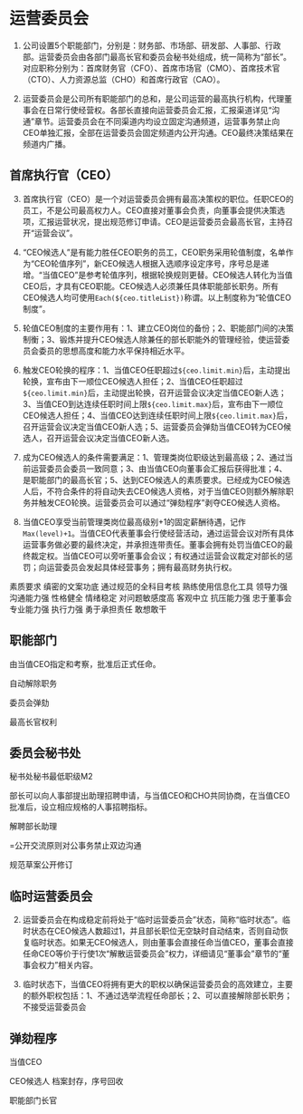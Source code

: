 运营委员会
======================

1. 公司设置5个职能部门，分别是：财务部、市场部、研发部、人事部、行政部。运营委员会由各部门最高长官和委员会秘书处组成，统一简称为“部长”。对应职称分别为：首席财务官（CFO）、首席市场官（CMO）、首席技术官（CTO）、人力资源总监（CHO）和首席行政官（CAO）。

2. 运营委员会是公司所有职能部门的总和，是公司运营的最高执行机构，代理董事会在日常行使经营权。各部长直接向运营委员会汇报，汇报渠道详见“沟通”章节。运营委员会在不同渠道内均设立固定沟通频道，运营事务禁止向CEO单独汇报，全部在运营委员会固定频道内公开沟通。CEO最终决策结果在频道内广播。

## 首席执行官（CEO）

3. 首席执行官（CEO）是一个对运营委员会拥有最高决策权的职位。任职CEO的员工，不是公司最高权力人。CEO直接对董事会负责，向董事会提供决策选项，汇报运营状况，提出规范修订申请。CEO是运营委员会最高长官，主持召开“运营会议”。

3. “CEO候选人”是有能力胜任CEO职务的员工，CEO职务采用轮值制度，名单作为“CEO轮值序列”，新CEO候选人根据入选顺序设定序号，序号总是递增。“当值CEO”是参考轮值序列，根据轮换规则更替。CEO候选人转化为当值CEO后，才具有CEO职能。CEO候选人必须兼任具体职能部长职务。所有CEO候选人均可使用``Each(${ceo.titleList})``称谓。以上制度称为“轮值CEO制度”。

4. 轮值CEO制度的主要作用有：1、建立CEO岗位的备份；2、职能部门间的决策制衡；3、锻炼并提升CEO候选人除兼任的部长职能外的管理经验，使运营委员会委员的思想高度和能力水平保持相近水平。

5. 触发CEO轮换的程序：1、当值CEO任职超过``${ceo.limit.min}``后，主动提出轮换，宣布由下一顺位CEO候选人担任；2、当值CEO任职超过``${ceo.limit.min}``后，主动提出轮换，召开运营会议决定当值CEO新人选；3、当值CEO到达连续任职时间上限``${ceo.limit.max}``后，宣布由下一顺位CEO候选人担任；4、当值CEO达到连续任职时间上限``${ceo.limit.max}``后，召开运营会议决定当值CEO新人选；5、运营委员会弹劾当值CEO转为CEO候选人，召开运营会议决定当值CEO新人选。

6. 成为CEO候选人的条件需要满足：1、管理类岗位职级达到最高级；2、通过当前运营委员会委员一致同意；3、由当值CEO向董事会汇报后获得批准；4、是职能部门的最高长官；5、达到CEO候选人的素质要求。已经成为CEO候选人后，不符合条件的将自动失去CEO候选人资格，对于当值CEO则额外解除职务并触发CEO轮换。运营委员会可以通过“弹劾程序”剥夺CEO候选人资格。

7. 当值CEO享受当前管理类岗位最高级别+1的固定薪酬待遇，记作``Max(level)+1``。当值CEO代表董事会行使经营活动，通过运营会议对所有具体运营事务做必要的最终决定，并承担连带责任。董事会拥有处罚当值CEO的最终裁定权。当值CEO可以旁听董事会会议；有权通过运营会议裁定对部长的惩罚；向运营委员会发起具体经营事务；拥有最高财务执行权。

素质要求 缜密的文案功底 通过规范的全科目考核 熟练使用信息化工具 领导力强 沟通能力强 性格健全 情绪稳定 对问题敏感度高 客观中立 抗压能力强 忠于董事会 专业能力强 执行力强 勇于承担责任 敢想敢干

## 职能部门

由当值CEO指定和考察，批准后正式任命。

自动解除职务

委员会弹劾

最高长官权利

## 委员会秘书处

秘书处秘书最低职级M2

部长可以向人事部提出助理招聘申请，与当值CEO和CHO共同协商，在当值CEO批准后，设立相应规格的人事招聘指标。

解聘部长助理

=公开交流原则对公事务禁止双边沟通

规范草案公开修订

## 临时运营委员会

2. 运营委员会在构成稳定前将处于“临时运营委员会”状态，简称“临时状态”。临时状态在CEO候选人数超过1，并且部长职位无空缺时自动结束，否则自动恢复临时状态。如果无CEO候选人，则由董事会直接任命当值CEO，董事会直接任命CEO等价于行使1次“解散运营委员会”权力，详细请见“董事会”章节的“董事会权力”相关内容。

3. 临时状态下，当值CEO将拥有更大的职权以确保运营委员会的高效建立，主要的额外职权包括：1、不通过选举流程任命部长；2、可以直接解除部长职务；不接受运营委员会


## 弹劾程序

当值CEO

CEO候选人 档案封存，序号回收

职能部门长官